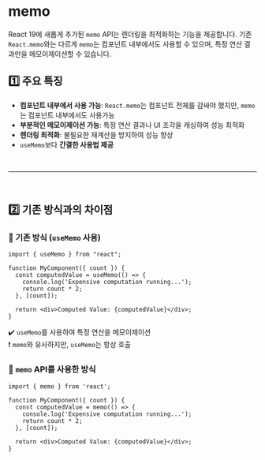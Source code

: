#  memo
React 19에 새롭게 추가된 `memo` API는 렌더링을 최적화하는 기능을 제공합니다. 기존 `React.memo`와는 다르게 `memo`는 컴포넌트 내부에서도 사용할 수 있으며, 특정 연산 결과만을 메모이제이션할 수 있습니다.

## 1️⃣ 주요 특징
- **컴포넌트 내부에서 사용 가능**: `React.memo`는 컴포넌트 전체를 감싸야 했지만, `memo`는 컴포넌트 내부에서도 사용가능
- **부분적인 메모이제이션 가능**: 특정 연산 결과나 UI 조각을 캐싱하여 성능 최적화
- **렌더링 최적화**: 불필요한 재계산을 방지하여 성능 향상
- `useMemo`보다 **간결한 사용법 제공**

<br>

- - -

<br>

## 2️⃣ 기존 방식과의 차이점
### 🔹 기존 방식 (`useMemo` 사용)
```tsx
import { useMemo } from "react";

function MyComponent({ count }) {
  const computedValue = useMemo(() => {
    console.log('Expensive computation running...');
    return count * 2;
  }, [count]);

  return <div>Computed Value: {computedValue}</div>;
}
```
✔️ `useMemo`를 사용하여 특정 연산을 메모이제이션  
❗ `memo`와 유사하지만, `useMemo`는 항상 호출

### 🔹 `memo` API를 사용한 방식
```tsx
import { memo } from 'react';

function MyComponent({ count }) {
  const computedValue = memo(() => {
    console.log('Expensive computation running...');
    return count * 2;
  }, [count]);

  return <div>Computed Value: {computedValue}</div>;
}
```